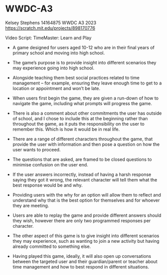 # WWDC-A3
Kelsey Stephens 14164875 WWDC A3 2023
https://scratch.mit.edu/projects/898170776


Video Script: 
TimeMaster: Learn and Play 
-	A game designed for users aged 10-12 who are in their final years of primary school and moving into high school. 
-	The game’s purpose is to provide insight into different scenarios they may experience going into high school.
-	Alongside teaching them best social practices related to time management – for example, ensuring they leave enough time to get to a location or appointment and won’t be late. 

-	When users first begin the game, they are given a run-down of how to navigate the game, including what prompts will progress the game. 

-	There is also a comment about other commitments the user has outside of school, and I chose to include this at the beginning rather than throughout the game, as it puts the responsibility on the user to remember this. Which is how it would be in real life. 

-	There are a range of different characters throughout the game, that provide the user with information and then pose a question on how the user wants to proceed. 

-	The questions that are asked, are framed to be closed questions to minimise confusion on the user end. 

-	If the user answers incorrectly, instead of having a harsh response saying they got it wrong, the relevant character will tell them what the best response would be and why. 

-	Providing users with the why for an option will allow them to reflect and understand why that is the best option for themselves and for whoever they are meeting. 

-	Users are able to replay the game and provide different answers should they wish, however there are only two programmed responses per character. 

-	The other aspect of this game is to give insight into different scenarios they may experience, such as wanting to join a new activity but having already committed to something else. 

-	Having played this game, ideally, it will also open up conversations between the targeted user and their guardian/parent or teacher about time management and how to best respond in different situations. 
